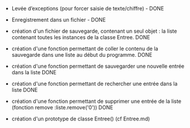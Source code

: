 - Levée d’exceptions (pour forcer saisie de texte/chiffre) - DONE

- Enregistrement dans un fichier - DONE 

- création d'un fichier de sauvegarde, contenant un seul objet : la liste contenant toutes les instances de la classe Entree. DONE

- création d'une fonction permettant de coller le contenu de la sauvegarde dans une liste au début du programme. DONE

- création d'une fonction permettant de sauvegarder une nouvelle entrée dans la liste DONE

- création d'une fonction permettant de rechercher une entrée dans la liste DONE

- création d'une fonction permettant de supprimer une entrée de la liste (fonction remove :liste.remove('0')) DONE

- création d'un prototype de classe Entree() (cf Entree.md)
